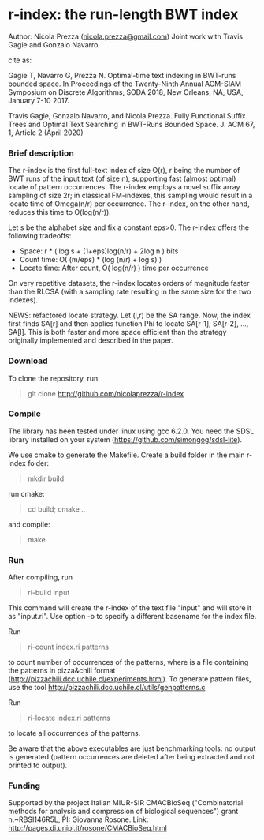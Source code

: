 r-index: the run-length BWT index
===============
Author: Nicola Prezza (nicola.prezza@gmail.com)
Joint work with Travis Gagie and Gonzalo Navarro

cite as:

Gagie T, Navarro G, Prezza N. Optimal-time text indexing in BWT-runs bounded space. In Proceedings of the Twenty-Ninth Annual ACM-SIAM Symposium on Discrete Algorithms, SODA 2018, New Orleans, NA, USA, January 7-10 2017.

Travis Gagie, Gonzalo Navarro, and Nicola Prezza. Fully Functional Suffix Trees and Optimal Text Searching in BWT-Runs Bounded Space. J. ACM 67, 1, Article 2 (April 2020)

### Brief description

The r-index is the first full-text index of size O(r), r being the number of BWT runs of the input text (of size n), supporting fast (almost optimal) locate of pattern occurrences. The r-index employs a novel suffix array sampling of size 2r; in classical FM-indexes, this sampling would result in a locate time of Omega(n/r) per occurrence. The r-index, on the other hand, reduces this time to O(log(n/r)).

Let s be the alphabet size and fix a constant eps>0. The r-index offers the following tradeoffs:

- Space: r * ( log s + (1+eps)log(n/r) + 2log n ) bits
- Count time: O( (m/eps) * (log (n/r) + log s) )
- Locate time: After count, O( log(n/r) ) time per occurrence 

On very repetitive datasets, the r-index locates orders of magnitude faster than the RLCSA (with a sampling rate resulting in the same size for the two indexes).

NEWS: refactored locate strategy. Let (l,r) be the SA range. Now, the index first finds SA[r] and then applies function Phi to locate SA[r-1], SA[r-2], ..., SA[l]. This is both faster and more space efficient than the strategy originally implemented and described in the paper.

### Download

To clone the repository, run:

> git clone http://github.com/nicolaprezza/r-index

### Compile

The library has been tested under linux using gcc 6.2.0. You need the SDSL library installed on your system (https://github.com/simongog/sdsl-lite).

We use cmake to generate the Makefile. Create a build folder in the main r-index folder:

> mkdir build

run cmake:

> cd build; cmake ..

and compile:

> make

### Run

After compiling, run 

>  ri-build input

This command will create the r-index of the text file "input" and will store it as "input.ri". Use option -o to specify a different basename for the index file. 

Run

> ri-count index.ri patterns

to count number of occurrences of the patterns, where <patterns> is a file containing the patterns in pizza&chili format (http://pizzachili.dcc.uchile.cl/experiments.html). To generate pattern files, use the tool http://pizzachili.dcc.uchile.cl/utils/genpatterns.c 

Run

> ri-locate index.ri patterns

to locate all occurrences of the patterns.

Be aware that the above executables are just benchmarking tools: no output is generated (pattern occurrences are deleted after being extracted and not printed to output).

### Funding

Supported by the project Italian MIUR-SIR CMACBioSeq ("Combinatorial methods for analysis and compression of biological sequences") grant n.~RBSI146R5L, PI: Giovanna Rosone. Link: http://pages.di.unipi.it/rosone/CMACBioSeq.html
